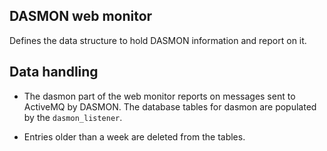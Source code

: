 DASMON web monitor
-----------------

Defines the data structure to hold DASMON information and report on it.


## Data handling
- The dasmon part of the web monitor reports on messages sent to ActiveMQ
by DASMON. The database tables for dasmon are populated by the `dasmon_listener`.

- Entries older than a week are deleted from the tables.
